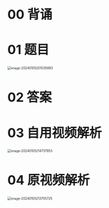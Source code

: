 # 00 背诵





# 01 题目

<img src="https://cvp.oss-cn-shanghai.aliyuncs.com/picgo/202401052010088.png" alt="image-20240105201035893" style="zoom:50%;" />



# 02 答案



# 03 自用视频解析

<img src="https://cvp.oss-cn-shanghai.aliyuncs.com/picgo/202401052147998.png" alt="image-20240105214737853" style="zoom:50%;" />



# 04 原视频解析

<img src="https://cvp.oss-cn-shanghai.aliyuncs.com/picgo/202401052137930.png" alt="image-20240105213705725" style="zoom:50%;" />
